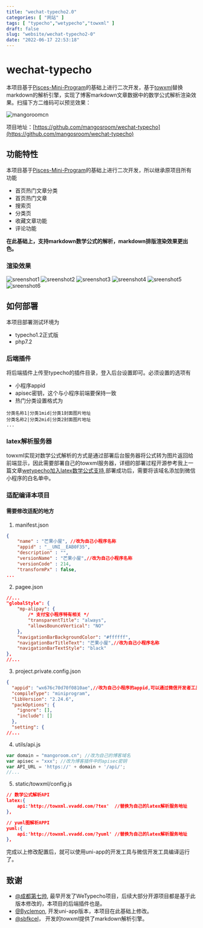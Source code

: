 ```yaml
---
title: "wechat-typecho2.0"
categories: [ "网站" ]
tags: [ "typecho","wetypecho","towxml" ]
draft: false
slug: "website/wechat-typecho2-0"
date: "2022-06-17 22:53:18"
---
```


# wechat-typecho

本项目基于[Pisces-Mini-Program](https://gitee.com/Byclemon/Pisces-Mini-Program)的基础上进行二次开发，基于[towxml](https://github.com/sbfkcel/towxml)替换markdown的解析引擎，实现了博客markdown文章数据中的数学公式解析渲染效果。扫描下方二维码可以预览效果：

![mangoroomcn](https://mango-blog-1255355814.cos.ap-guangzhou.myqcloud.com/mango-bogwechat-app.jpg)

项目地址：[https://github.com/mangosroom/wechat-typecho](https://github.com/mangosroom/wechat-typecho)

## 功能特性

本项目基于[Pisces-Mini-Program](https://gitee.com/Byclemon/Pisces-Mini-Program)的基础上进行二次开发，所以继承原项目所有功能

- 首页热门文章分类
- 首页热门文章
- 搜索页
- 分类页
- 收藏文章功能
- 评论功能

**在此基础上，支持markdown数学公式的解析，markdown排版渲染效果更出色。**

### 渲染效果

![sreenshot1](https://mango-blog-1255355814.cos.ap-guangzhou.myqcloud.com/mango-blog-imagessreenshot1.png)
![sreenshot2](https://mango-blog-1255355814.cos.ap-guangzhou.myqcloud.com/mango-blog-imagessreenshot2.png)
![sreenshot3](https://mango-blog-1255355814.cos.ap-guangzhou.myqcloud.com/mango-blog-imagessreenshot3.png)
![sreenshot4](https://mango-blog-1255355814.cos.ap-guangzhou.myqcloud.com/mango-blog-imagessreenshot4.png)
![sreenshot5](https://mango-blog-1255355814.cos.ap-guangzhou.myqcloud.com/mango-blog-imagessreenshot5.png)
![sreenshot6](https://mango-blog-1255355814.cos.ap-guangzhou.myqcloud.com/mango-blog-imagessreenshot6.png)

## 如何部署

本项目部署测试环境为

- typecho1.2正式版
- php7.2

### 后端插件

将后端插件上传至typecho的插件目录，登入后台设置即可。必须设置的选项有

- 小程序appid
- apisec密钥，这个与小程序前端要保持一致
- 热门分类设置格式为
```
分类名称1|分类1mid|分类1封面图片地址
分类名称2|分类2mid|分类2封面图片地址
...
```
### latex解析服务器

towxml实现对数学公式解析的方式是通过部署后台服务器将公式转为图片返回给前端显示，因此需要部署自己的towxml服务器，详细的部署过程开源参考我上一篇文章[wetypecho加入latex数学公式支持](https://mangoroom.cn/website/wetyoeho-support-latex-render.html),部署成功后，需要将该域名添加到微信小程序的白名单中。

### 适配编译本项目

#### 需要修改适配的地方

1. manifest.json 

```json
{
    "name" : "芒果小屋", //改为自己小程序名称
    "appid" : "__UNI__EAB0F35",
    "description" : "",
    "versionName" : "芒果小屋",//改为自己小程序名称
    "versionCode" : 214,
    "transformPx" : false,
...
```

2. pagee.json

```json
//...
"globalStyle": {
    "mp-alipay": {
        /* 支付宝小程序特有相关 */
        "transparentTitle": "always",
        "allowsBounceVertical": "NO"
    },
    "navigationBarBackgroundColor": "#ffffff",
    "navigationBarTitleText": "芒果小屋",//改为自己小程序名称
    "navigationBarTextStyle": "black"
},
//...
```

3. project.private.config.json

```json
{
  "appid": "wx676c70d70f0810ae",//改为自己小程序的appid,可以通过微信开发者工具获取
  "compileType": "miniprogram",
  "libVersion": "2.24.6",
  "packOptions": {
    "ignore": [],
    "include": []
  },
  "setting": {
//...
```

4. utils/api.js

```js
var domain = "mangoroom.cn"; //改为自己的博客域名
var apisec = "xxx"; //改为博客插件中的apisec密钥
var API_URL = 'https://' + domain + '/api/';
//...
```


5. static/towxml/config.js

```json
// 数学公式解析API
latex:{
    api:'http://towxml.vvadd.com/?tex'  //替换为自己的latex解析服务地址
},

// yuml图解析APPI
yuml:{
    api:'http://towxml.vvadd.com/?yuml' //替换为自己的latex解析服务地址
},
```

完成以上修改配置后，就可以使用uni-app的开发工具与微信开发工具编译运行了。

## 致谢

- [@成都第七帅](https://github.com/cddqssc/WeTypecho), 最早开发了WeTypecho项目，后续大部分开源项目都是基于此版本修改的，本项目的后端插件也是。
- [@Byclemon](https://gitee.com/Byclemon/Pisces-Mini-Program), 开发uni-app版本，本项目在此基础上修改。
- [@sbfkcel](https://github.com/sbfkcel)， 开发的towxml提供了markdown解析引擎。

